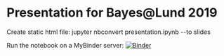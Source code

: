 # Presentation for Bayes@Lund 2019

Create static html file: jupyter nbconvert presentation.ipynb --to slides

Run the notebook on a MyBinder server: [![Binder](https://mybinder.org/badge_logo.svg)](https://mybinder.org/v2/gh/SamuelWiqvist/bayesatlund2019presentation/master)

